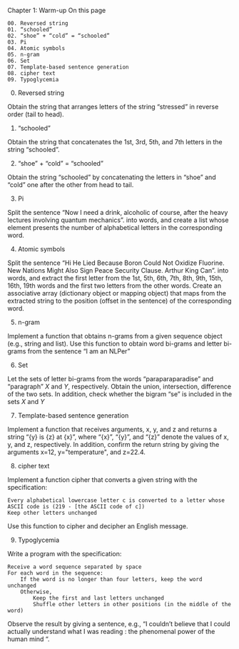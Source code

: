 
Chapter 1: Warm-up
On this page

    00. Reversed string
    01. “schooled”
    02. “shoe” + “cold” = “schooled”
    03. Pi
    04. Atomic symbols
    05. n-gram
    06. Set
    07. Template-based sentence generation
    08. cipher text
    09. Typoglycemia

00. Reversed string

Obtain the string that arranges letters of the string “stressed” in reverse order (tail to head).

01. “schooled”

Obtain the string that concatenates the 1st, 3rd, 5th, and 7th letters in the string “schooled”.

02. “shoe” + “cold” = “schooled”

Obtain the string “schooled” by concatenating the letters in “shoe” and “cold” one after the other from head to tail.

03. Pi

Split the sentence “Now I need a drink, alcoholic of course, after the heavy lectures involving quantum mechanics”. into words, and create a list whose element presents the number of alphabetical letters in the corresponding word.

04. Atomic symbols

Split the sentence “Hi He Lied Because Boron Could Not Oxidize Fluorine. New Nations Might Also Sign Peace Security Clause. Arthur King Can”. into words, and extract the first letter from the 1st, 5th, 6th, 7th, 8th, 9th, 15th, 16th, 19th words and the first two letters from the other words. Create an associative array (dictionary object or mapping object) that maps from the extracted string to the position (offset in the sentence) of the corresponding word.

05. n-gram

Implement a function that obtains n-grams from a given sequence object (e.g., string and list). Use this function to obtain word bi-grams and letter bi-grams from the sentence “I am an NLPer”

06. Set

Let the sets of letter bi-grams from the words “paraparaparadise” and “paragraph” $X$ and $Y$, respectively. Obtain the union, intersection, difference of the two sets. In addition, check whether the bigram “se” is included in the sets $X$ and $Y$

07. Template-based sentence generation

Implement a function that receives arguments, x, y, and z and returns a string “{y} is {z} at {x}”, where “{x}”, “{y}”, and “{z}” denote the values of x, y, and z, respectively. In addition, confirm the return string by giving the arguments x=12, y="temperature", and z=22.4.

08. cipher text

Implement a function cipher that converts a given string with the specification:

    Every alphabetical lowercase letter c is converted to a letter whose ASCII code is (219 - [the ASCII code of c])
    Keep other letters unchanged

Use this function to cipher and decipher an English message.

09. Typoglycemia

Write a program with the specification:

    Receive a word sequence separated by space
    For each word in the sequence:
        If the word is no longer than four letters, keep the word unchanged
        Otherwise,
            Keep the first and last letters unchanged
            Shuffle other letters in other positions (in the middle of the word)

Observe the result by giving a sentence, e.g., “I couldn’t believe that I could actually understand what I was reading : the phenomenal power of the human mind “.